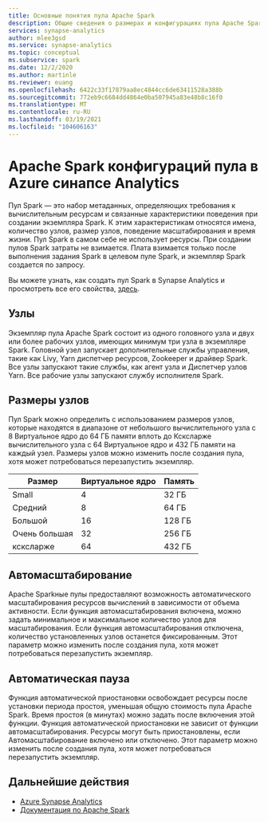 ```yaml
---
title: Основные понятия пула Apache Spark
description: Общие сведения о размерах и конфигурациях пула Apache Spark в Azure синапсе Analytics.
services: synapse-analytics
author: mlee3gsd
ms.service: synapse-analytics
ms.topic: conceptual
ms.subservice: spark
ms.date: 12/2/2020
ms.author: martinle
ms.reviewer: euang
ms.openlocfilehash: 6422c33f17879aa8ec4844cc6de63411528a388b
ms.sourcegitcommit: 772eb9c6684dd4864e0ba507945a83e48b8c16f0
ms.translationtype: MT
ms.contentlocale: ru-RU
ms.lasthandoff: 03/19/2021
ms.locfileid: "104606163"
---
```

# <a name="apache-spark-pool-configurations-in-azure-synapse-analytics"></a>Apache Spark конфигураций пула в Azure синапсе Analytics

Пул Spark — это набор метаданных, определяющих требования к вычислительным ресурсам и связанные характеристики поведения при создании экземпляра Spark. К этим характеристикам относятся имена, количество узлов, размер узлов, поведение масштабирования и время жизни. Пул Spark в самом себе не использует ресурсы. При создании пулов Spark затраты не взимается. Плата взимается только после выполнения задания Spark в целевом пуле Spark, и экземпляр Spark создается по запросу.

Вы можете узнать, как создать пул Spark в Synapse Analytics и просмотреть все его свойства, [здесь](../quickstart-create-apache-spark-pool-portal.md).

## <a name="nodes"></a>Узлы

Экземпляр пула Apache Spark состоит из одного головного узла и двух или более рабочих узлов, имеющих минимум три узла в экземпляре Spark.  Головной узел запускает дополнительные службы управления, такие как Livy, Yarn диспетчер ресурсов, Zookeeper и драйвер Spark.  Все узлы запускают такие службы, как агент узла и Диспетчер узлов Yarn. Все рабочие узлы запускают службу исполнителя Spark.

## <a name="node-sizes"></a>Размеры узлов

Пул Spark можно определить с использованием размеров узлов, которые находятся в диапазоне от небольшого вычислительного узла с 8 Виртуальное ядро до 64 ГБ памяти вплоть до Ксксларже вычислительного узла с 64 Виртуальное ядро и 432 ГБ памяти на каждый узел. Размеры узлов можно изменить после создания пула, хотя может потребоваться перезапустить экземпляр.

|Размер | Виртуальное ядро | Память|
|-----|------|-------|
|Small|4|32 ГБ|
|Средний|8|64 ГБ|
|Большой|16|128 ГБ|
|Очень большая|32|256 ГБ|
|ксксларже|64|432 ГБ|

## <a name="autoscale"></a>Автомасштабирование

Apache Sparkные пулы предоставляют возможность автоматического масштабирования ресурсов вычислений в зависимости от объема активности.  Если функция автомасштабирования включена, можно задать минимальное и максимальное количество узлов для масштабирования.
Если функция автомасштабирования отключена, количество установленных узлов останется фиксированным.  Этот параметр можно изменить после создания пула, хотя может потребоваться перезапустить экземпляр.

## <a name="automatic-pause"></a>Автоматическая пауза

Функция автоматической приостановки освобождает ресурсы после установки периода простоя, уменьшая общую стоимость пула Apache Spark.  Время простоя (в минутах) можно задать после включения этой функции.  Функция автоматической приостановки не зависит от функции автомасштабирования. Ресурсы могут быть приостановлены, если Автомасштабирование включено или отключено.  Этот параметр можно изменить после создания пула, хотя может потребоваться перезапустить экземпляр.

## <a name="next-steps"></a>Дальнейшие действия

* [Azure Synapse Analytics](../index.yml)
* [Документация по Apache Spark](https://spark.apache.org/docs/2.4.5/)